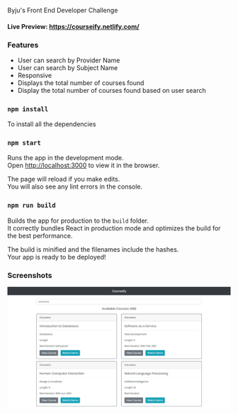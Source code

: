 Byju's Front End Developer Challenge

#### Live Preview: https://courseify.netlify.com/

### Features

- User can search by Provider Name
- User can search by Subject Name
- Responsive
- Displays the total number of courses found
- Display the total number of courses found based on user search

### `npm install`

To install all the dependencies

### `npm start`

Runs the app in the development mode.<br />
Open [http://localhost:3000](http://localhost:3000) to view it in the browser.

The page will reload if you make edits.<br />
You will also see any lint errors in the console.

### `npm run build`

Builds the app for production to the `build` folder.<br />
It correctly bundles React in production mode and optimizes the build for the best performance.

The build is minified and the filenames include the hashes.<br />
Your app is ready to be deployed!

### Screenshots

![](https://github.com/Md-Mudassir/Courseify/blob/master/public/coursify.PNG)
